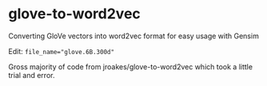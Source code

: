 # glove-to-word2vec
Converting GloVe vectors into word2vec format for easy usage with Gensim

Edit:
```file_name="glove.6B.300d"```

Gross majority of code from  jroakes/glove-to-word2vec which took a little trial and error.